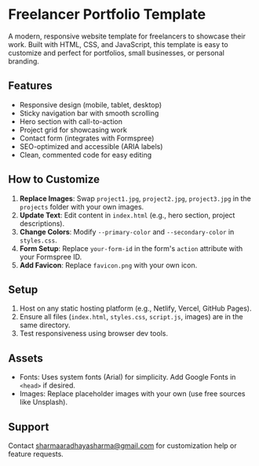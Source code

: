 # Freelancer Portfolio Template

A modern, responsive website template for freelancers to showcase their work. Built with HTML, CSS, and JavaScript, this template is easy to customize and perfect for portfolios, small businesses, or personal branding.

## Features
- Responsive design (mobile, tablet, desktop)
- Sticky navigation bar with smooth scrolling
- Hero section with call-to-action
- Project grid for showcasing work
- Contact form (integrates with Formspree)
- SEO-optimized and accessible (ARIA labels)
- Clean, commented code for easy editing

## How to Customize
1. **Replace Images**: Swap `project1.jpg`, `project2.jpg`, `project3.jpg` in the `projects` folder with your own images.
2. **Update Text**: Edit content in `index.html` (e.g., hero section, project descriptions).
3. **Change Colors**: Modify `--primary-color` and `--secondary-color` in `styles.css`.
4. **Form Setup**: Replace `your-form-id` in the form's `action` attribute with your Formspree ID.
5. **Add Favicon**: Replace `favicon.png` with your own icon.

## Setup
1. Host on any static hosting platform (e.g., Netlify, Vercel, GitHub Pages).
2. Ensure all files (`index.html`, `styles.css`, `script.js`, images) are in the same directory.
3. Test responsiveness using browser dev tools.

## Assets
- Fonts: Uses system fonts (Arial) for simplicity. Add Google Fonts in `<head>` if desired.
- Images: Replace placeholder images with your own (use free sources like Unsplash).

## Support
Contact sharmaaradhayasharma@gmail.com for customization help or feature requests.
